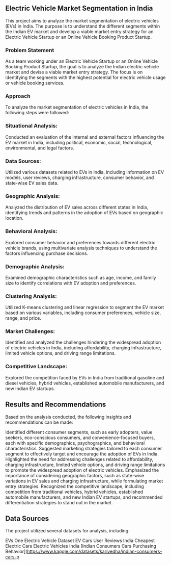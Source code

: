 

## Electric Vehicle Market Segmentation in India
This project aims to analyze the market segmentation of electric vehicles (EVs) in India. The purpose is to understand the different segments within the Indian EV market and develop a viable market entry strategy for an Electric Vehicle Startup or an Online Vehicle Booking Product Startup.

### Problem Statement
As a team working under an Electric Vehicle Startup or an Online Vehicle Booking Product Startup, the goal is to analyze the Indian electric vehicle market and devise a viable market entry strategy. The focus is on identifying the segments with the highest potential for electric vehicle usage or vehicle booking services.

### Approach
To analyze the market segmentation of electric vehicles in India, the following steps were followed:

### Situational Analysis:
Conducted an evaluation of the internal and external factors influencing the EV market in India, including political, economic, social, technological, environmental, and legal factors.

### Data Sources:
Utilized various datasets related to EVs in India, including information on EV models, user reviews, charging infrastructure, consumer behavior, and state-wise EV sales data.

### Geographic Analysis: 
Analyzed the distribution of EV sales across different states in India, identifying trends and patterns in the adoption of EVs based on geographic location.

### Behavioral Analysis: 
Explored consumer behavior and preferences towards different electric vehicle brands, using multivariate analysis techniques to understand the factors influencing purchase decisions.

### Demographic Analysis: 
Examined demographic characteristics such as age, income, and family size to identify correlations with EV adoption and preferences.

### Clustering Analysis: 
Utilized K-means clustering and linear regression to segment the EV market based on various variables, including consumer preferences, vehicle size, range, and price.

### Market Challenges: 
Identified and analyzed the challenges hindering the widespread adoption of electric vehicles in India, including affordability, charging infrastructure, limited vehicle options, and driving range limitations.

### Competitive Landscape: 
Explored the competition faced by EVs in India from traditional gasoline and diesel vehicles, hybrid vehicles, established automobile manufacturers, and new Indian EV startups.

## Results and Recommendations
Based on the analysis conducted, the following insights and recommendations can be made:

Identified different consumer segments, such as early adopters, value seekers, eco-conscious consumers, and convenience-focused buyers, each with specific demographics, psychographics, and behavioral characteristics.
Suggested marketing strategies tailored to each consumer segment to effectively target and encourage the adoption of EVs in India.
Highlighted the need for addressing challenges related to affordability, charging infrastructure, limited vehicle options, and driving range limitations to promote the widespread adoption of electric vehicles.
Emphasized the importance of considering geographic factors, such as state-wise variations in EV sales and charging infrastructure, while formulating market entry strategies.
Recognized the competitive landscape, including competition from traditional vehicles, hybrid vehicles, established automobile manufacturers, and new Indian EV startups, and recommended differentiation strategies to stand out in the market.

## Data Sources
The project utilized several datasets for analysis, including:

EVs One Electric Vehicle Dataset
EV Cars User Reviews India
Cheapest Electric Cars
Electric Vehicles India
[Indian Consumers Cars Purchasing Behavior](https://www.kaggle.com/datasets/karivedha/indian-consumers-cars-p
